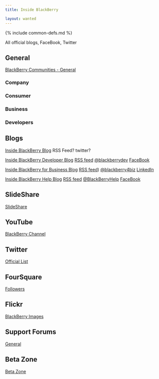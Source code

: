 ```yaml
---
title: Inside BlackBerry

layout: wanted
---
```

{% include common-defs.md %}

All official blogs, FaceBook, Twitter

## General

[BlackBerry Communities - General](http://us.blackberry.com/communities/)

### Company

### Consumer

### Business

### Developers

## Blogs

[Inside BlackBerry Blog](http://blogs.blackberry.com)
RSS Feed?
twitter?

[Inside BlackBerry Developer Blog](http//devblog.blackberry.com)
[RSS feed](http://feeds.feedburner.com/blackberry/CAxx)
[@blackberrydev](http://twitter.com/blackberrdev)
[FaceBook](http://www.facebook.com/blackberrydevelopercommunity)

[Inside BlackBerry for Business Blog](http://bizblog.blackberry.com/)
[RSS feed](http://feeds.feedburner.com/InsideBlackberryForBusinessBlog))
[@blackberry4biz](http://twitter.com/blackberry4biz)
[LinkedIn](http://bbry.lv/gbsDCs)

[Inside BlackBerry Help Blog](http://helpblog.blackberry.com/)
[RSS feed](http://feeds.feedburner.com/blackberry/Cjqz)
[@BlackBerryHelp](http://twitter.com/BlackBerryHelp)
[FaceBook](http://www.facebook.com/BlackBerry)

## SlideShare

[SlideShare](http://www.slideshare.net/BlackBerry)

## YouTube

[BlackBerry Channel](http://www.youtube.com/user/BlackBerry)

## Twitter

[Official List](https://twitter.com/#!/BlackBerry/blackberry-on-twitter/members)

## FourSquare

[Followers](https://foursquare.com/blackberry)

## Flickr

[BlackBerry Images](http://www.flickr.com/photos/blackberryimages)

## Support Forums

[General](http://supportforums.blackberry.com/)

## Beta Zone

[Beta Zone](https://www.blackberry.com/beta/)
